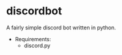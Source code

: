 discordbot
=============

A fairly simple discord bot written in python.

* Requirements:
	* discord.py